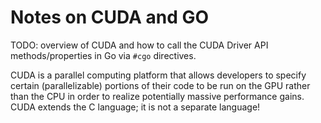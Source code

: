 # Notes on CUDA and GO

TODO: overview of CUDA and how to call the CUDA Driver API methods/properties in Go via `#cgo` directives. 
 
CUDA is a parallel computing platform that allows developers to specify certain (parallelizable) portions of their code to be run on the GPU rather than the CPU in order to realize potentially massive performance gains. CUDA extends the C language; it is not a separate language! 



